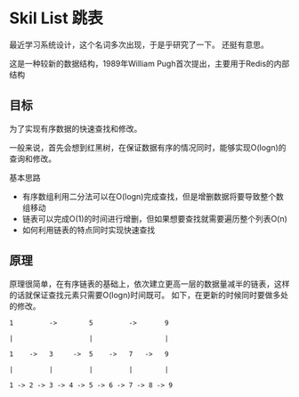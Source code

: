 # Skil List 跳表

最近学习系统设计，这个名词多次出现，于是乎研究了一下。 还挺有意思。

这是一种较新的数据结构，1989年William Pugh首次提出，主要用于Redis的内部结构

## 目标
为了实现有序数据的快速查找和修改。

一般来说，首先会想到红黑树，在保证数据有序的情况同时，能够实现O(logn)的查询和修改。

基本思路
- 有序数组利用二分法可以在O(logn)完成查找，但是增删数据将要导致整个数组移动
- 链表可以完成O(1)的时间进行增删，但如果想要查找就需要遍历整个列表O(n)
- 如何利用链表的特点同时实现快速查找


## 原理
原理很简单，在有序链表的基础上，依次建立更高一层的数据量减半的链表，这样的话就保证查找元素只需要O(logn)时间既可。
如下，在更新的时候同时要做多处的修改。


```
1         ->        5         ->       9

|		            |                  |

1    ->   3     ->  5    ->   7   ->   9

|		  |         |         |        |

1 -> 2 -> 3 -> 4 -> 5 -> 6 -> 7 -> 8 -> 9
```